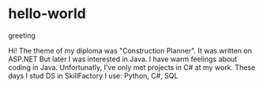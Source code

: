 # hello-world
greeting

Hi! The theme of my diploma was "Construction Planner". It was written on ASP.NET
But later I was interested in Java. I have warm feelings about coding in Java.
Unfortunatly, I've only met projects in C# at my work.
These days I stud DS in SkillFactory
I use: Python, C#, SQL 
